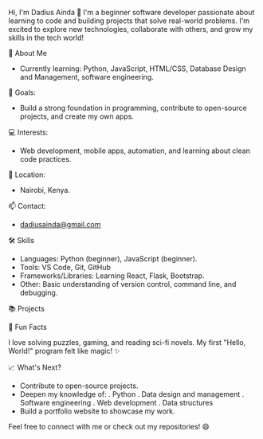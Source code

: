 
Hi, I'm Dadius Ainda 👋
I'm a beginner software developer passionate about learning to code and building projects that solve real-world problems. I'm excited to explore new technologies, collaborate with others, and grow my skills in the tech world!

🚀 About Me

- Currently learning: Python, JavaScript, HTML/CSS, Database Design and Management, software engineering.

🎯 Goals:
- Build a strong foundation in programming, contribute to open-source projects, and create my own apps.

💻 Interests: 
- Web development, mobile apps, automation, and learning about clean code practices.

📍 Location:
- Nairobi, Kenya.
  
📫 Contact: 
- dadiusainda@gmail.com

🛠️ Skills

- Languages: Python (beginner), JavaScript (beginner).
- Tools: VS Code, Git, GitHub
- Frameworks/Libraries: Learning React, Flask, Bootstrap.
- Other: Basic understanding of version control, command line, and debugging.

📚 Projects



🌟 Fun Facts

I love solving puzzles, gaming, and reading sci-fi novels.
My first "Hello, World!" program felt like magic! ✨

📈 What's Next?

- Contribute to open-source projects.
- Deepen my knowledge of:
. Python
. Data design and management 
. Software engineering
. Web development
. Data structures
- Build a portfolio website to showcase my work.

Feel free to connect with me or check out my repositories! 😄

